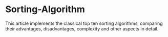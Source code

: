 # Sorting-Algorithm
This article implements the classical top ten sorting algorithms, comparing their advantages, disadvantages, complexity and other aspects in detail.

